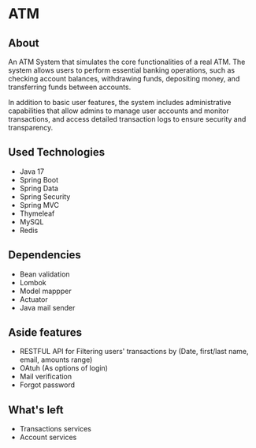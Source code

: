 # ATM
## About 
An ATM  System that simulates the core functionalities of a real ATM. The system allows users to perform essential banking operations, such as checking account balances, withdrawing funds, depositing money, and transferring funds between accounts.

In addition to basic user features, the system includes administrative capabilities that allow admins to manage user accounts and monitor transactions, and access detailed transaction logs to ensure security and transparency.

## Used Technologies
* Java 17
* Spring Boot
* Spring Data
* Spring Security
* Spring MVC 
* Thymeleaf 
* MySQL
* Redis


## Dependencies
* Bean validation
* Lombok
* Model mappper
* Actuator
* Java mail sender
## Aside features
* RESTFUL API for Filtering users' transactions by (Date, first/last name, email, amounts range)
* OAtuh (As options of login)
* Mail verification 
* Forgot password

## What's left
- Transactions services
- Account services
